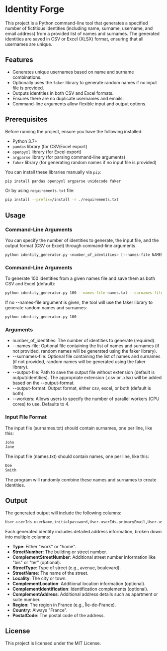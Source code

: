 # Identity Forge

This project is a Python command-line tool that generates a specified number of fictitious identities (including name, surname, username, and email address) from a provided list of names and surnames. The generated identities are saved in CSV or Excel (XLSX) format, ensuring that all usernames are unique.

## Features

- Generates unique usernames based on name and surname combinations.
- Optionally uses the `faker` library to generate random names if no input file is provided.
- Outputs identities in both CSV and Excel formats.
- Ensures there are no duplicate usernames and emails.
- Command-line arguments allow flexible input and output options.

## Prerequisites

Before running the project, ensure you have the following installed:

- Python 3.7+
- `pandas` library (for CSV/Excel export)
- `openpyxl` library (for Excel export)
- `argparse` library (for parsing command-line arguments)
- `faker` library (for generating random names if no input file is provided)

You can install these libraries manually via `pip`:

```bash
pip install pandas openpyxl argparse unidecode faker 
```

Or by using `requirements.txt` file:

```bash
pip install --prefix=/install -r ./requirements.txt
```

## Usage
### Command-Line Arguments

You can specify the number of identities to generate, the input file, and the output format (CSV or Excel) through command-line arguments.

```bash
python identity_generator.py <number_of_identities> [--names-file NAMES_FILE] [--surnames-file NAMES_FILE] [--output-file OUTPUT_FILE] [--output-format {csv,excel,both}]
```

### Command-Line Arguments

To generate 100 identities from a given names file and save them as both CSV and Excel (default):

```bash
python identity_generator.py 100 --names-file names.txt --surnames-file surnames.txt --output-file output/identities --output-format both
```

If no --names-file argument is given, the tool will use the faker library to generate random names and surnames:

```bash
python identity_generator.py 100
```

### Arguments

- number_of_identities: The number of identities to generate (required).
- --names-file: Optional file containing the list of names and surnames (if not provided, random names will be generated using the faker library).
- --surnames-file: Optional file containing the list of names and surnames (if not provided, random names will be generated using the faker library).
- --output-file: Path to save the output file without extension (default is output/identities). The appropriate extension (.csv or .xlsx) will be added based on the --output-format.
- --output-format: Output format, either csv, excel, or both (default is both).
- --workers: Allows users to specify the number of parallel workers (CPU cores) to use. Defaults to 4.

### Input File Format

The input file (surnames.txt) should contain surnames, one per line, like this:

```bash
John
Jane
```

The input file (names.txt) should contain names, one per line, like this:

```bash
Doe
Smith
```

The program will randomly combine these names and surnames to create identities.

## Output

The generated output will include the following columns:

```bash
User.userIds.userName,initialpassword,User.userIds.primaryEmail,User.userIds.verifiedPrimaryEmail,User.name.familyName,User.name.givenName,User.active,User.addresses[0].type,User.addresses[0].streetNumber,User.addresses[0].complementStreetNumber,User.addresses[0].streetType,User.addresses[0].streetName,User.addresses[0].complementLocation,User.addresses[0].complementIdentification,User.addresses[0].complementAddress,User.addresses[0].postalCode,User.addresses[0].locality,User.addresses[0].region,User.addresses[0].country
```

Each generated identity includes detailed address information, broken down into multiple columns:

- **Type**: Either "work" or "home".
- **StreetNumber**: The building or street number.
- **ComplementStreetNumber**: Additional street number information like "bis" or "ter" (optional).
- **StreetType**: Type of street (e.g., avenue, boulevard).
- **StreetName**: The name of the street.
- **Locality**: The city or town.
- **ComplementLocation**: Additional location information (optional).
- **ComplementIdentification**: Identification complements (optional).
- **ComplementAddress**: Additional address details such as apartment or suite number.
- **Region**: The region in France (e.g., Île-de-France).
- **Country**: Always "France".
- **PostalCode**: The postal code of the address.

## License

This project is licensed under the MIT License.
